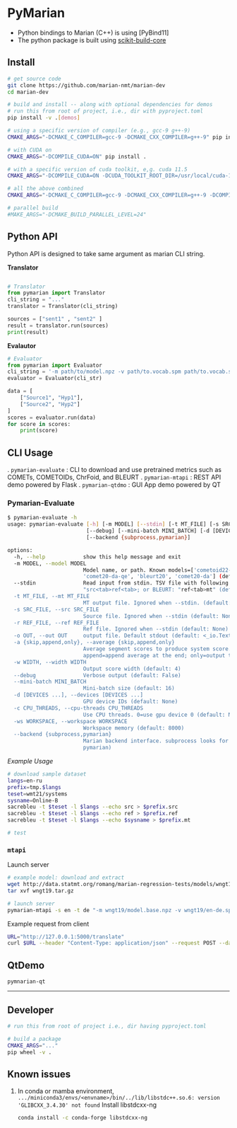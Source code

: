 # PyMarian

* Python bindings to Marian (C++) is using [PyBind11]
* The python package is built using [scikit-build-core](https://github.com/scikit-build/scikit-build-core)


## Install

```bash
# get source code
git clone https://github.com/marian-nmt/marian-dev
cd marian-dev 

# build and install -- along with optional dependencies for demos
# run this from root of project, i.e., dir with pyproject.toml
pip install -v .[demos]   

# using a specific version of compiler (e.g., gcc-9 g++-9)
CMAKE_ARGS="-DCMAKE_C_COMPILER=gcc-9 -DCMAKE_CXX_COMPILER=g++-9" pip install -v .[demos]

# with CUDA on
CMAKE_ARGS="-DCOMPILE_CUDA=ON" pip install . 

# with a specific version of cuda toolkit, e,g. cuda 11.5
CMAKE_ARGS="-DCOMPILE_CUDA=ON -DCUDA_TOOLKIT_ROOT_DIR=/usr/local/cuda-11.5" pip install -v .[demos]

# all the above combined 
CMAKE_ARGS="-DCMAKE_C_COMPILER=gcc-9 -DCMAKE_CXX_COMPILER=g++-9 -DCOMPILE_CUDA=ON -DCUDA_TOOLKIT_ROOT_DIR=/usr/local/cuda-11.1" pip install -v .[demos]

# parallel build
#MAKE_ARGS="-DCMAKE_BUILD_PARALLEL_LEVEL=24"
```


## Python API

Python API is designed to take same argument as marian CLI string.

**Translator**
```python

# Translator
from pymarian import Translator
cli_string = "..."
translator = Translator(cli_string)

sources = ["sent1" , "sent2" ]
result = translator.run(sources)
print(result)
```

**Evalautor**
```python
# Evaluator
from pymarian import Evaluator
cli_string = '-m path/to/model.npz -v path/to.vocab.spm path/to.vocab.spm --like comet-qe'
evaluator = Evaluator(cli_str)

data = [
    ["Source1", "Hyp1"],
    ["Source2", "Hyp2"]
]
scores = evaluator.run(data)
for score in scores:
    print(score)
```

## CLI Usage
. `pymarian-evaluate` : CLI to download and use pretrained metrics such as COMETs, COMETOIDs, ChrFoid, and BLEURT
. `pymarian-mtapi` : REST API demo powered by Flask
. `pymarian-qtdmo` : GUI App demo powered by QT 


### Pymarian-Evaluate

```bash
$ pymarian-evaluate -h
usage: pymarian-evaluate [-h] [-m MODEL] [--stdin] [-t MT_FILE] [-s SRC_FILE] [-r REF_FILE] [-o OUT] [-a {skip,append,only}] [-w WIDTH]
                         [--debug] [--mini-batch MINI_BATCH] [-d [DEVICES ...] | -c CPU_THREADS] [-ws WORKSPACE]
                         [--backend {subprocess,pymarian}]

options:
  -h, --help            show this help message and exit
  -m MODEL, --model MODEL
                        Model name, or path. Known models=['cometoid22-wmt21', 'cometoid22-wmt22', 'cometoid22-wmt23', 'chrfoid-wmt23',
                        'comet20-da-qe', 'bleurt20', 'comet20-da'] (default: cometoid22-wmt22)
  --stdin               Read input from stdin. TSV file with following format: QE metrics: "src<tab>mt", Comet with ref:
                        "src<tab>ref<tab>; or BLEURT: "ref<tab>mt" (default: False)
  -t MT_FILE, --mt MT_FILE
                        MT output file. Ignored when --stdin. (default: None)
  -s SRC_FILE, --src SRC_FILE
                        Source file. Ignored when --stdin (default: None)
  -r REF_FILE, --ref REF_FILE
                        Ref file. Ignored when --stdin (default: None)
  -o OUT, --out OUT     output file. Default stdout (default: <_io.TextIOWrapper name='<stdout>' mode='w' encoding='utf-8'>)
  -a {skip,append,only}, --average {skip,append,only}
                        Average segment scores to produce system score. skip=do not output average (default; segment scores only);
                        append=append average at the end; only=output the average only (i.e system score only) (default: skip)
  -w WIDTH, --width WIDTH
                        Output score width (default: 4)
  --debug               Verbose output (default: False)
  --mini-batch MINI_BATCH
                        Mini-batch size (default: 16)
  -d [DEVICES ...], --devices [DEVICES ...]
                        GPU device IDs (default: None)
  -c CPU_THREADS, --cpu-threads CPU_THREADS
                        Use CPU threads. 0=use gpu device 0 (default: None)
  -ws WORKSPACE, --workspace WORKSPACE
                        Workspace memory (default: 8000)
  --backend {subprocess,pymarian}
                        Marian backend interface. subprocess looks for marian binary in PATH. pymarian is a pybind wrapper (default:
                        pymarian)

```

*Example Usage*
```bash
# download sample dataset
langs=en-ru
prefix=tmp.$langs
teset=wmt21/systems
sysname=Online-B
sacrebleu -t $teset -l $langs --echo src > $prefix.src
sacrebleu -t $teset -l $langs --echo ref > $prefix.ref
sacrebleu -t $teset -l $langs --echo $sysname > $prefix.mt

# test

```

### `mtapi`


Launch server
```bash
# example model: download and extract
wget http://data.statmt.org/romang/marian-regression-tests/models/wngt19.tar.gz 
tar xvf wngt19.tar.gz 

# launch server
pymarian-mtapi -s en -t de "-m wngt19/model.base.npz -v wngt19/en-de.spm wngt19/en-de.spm"
```

 Example request from client
 
 ```bash
 URL="http://127.0.0.1:5000/translate"
 curl $URL --header "Content-Type: application/json" --request POST --data '[{"text":["Good Morning."]}]'
 ```

## QtDemo 
```
pymnarian-qt
```

---
## Developer 


```bash
# run this from root of project i.e., dir having pyproject.toml

# build a package
CMAKE_ARGS="..."
pip wheel -v .
```


## Known issues

1. In conda or mamba environment,  `.../miniconda3/envs/<envname>/bin/../lib/libstdc++.so.6: version 'GLIBCXX_3.4.30' not found`
    Install libstdcxx-ng

    ```bash
    conda install -c conda-forge libstdcxx-ng
    ```




